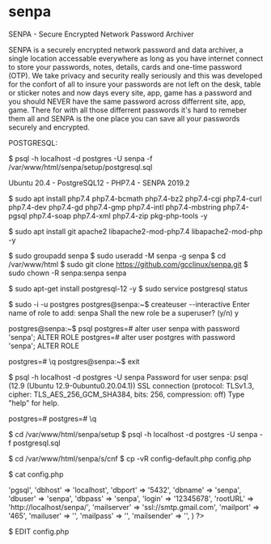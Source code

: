 # senpa
SENPA - Secure Encrypted Network Password Archiver

SENPA is a securely encrypted network password and data archiver, a single location accessable everywhere as long as you have internet connect to store your passwords, notes, details, cards and one-time password (OTP). We take privacy and security really seriously and this was developed for the confort of all to insure your passwords are not left on the desk, table or sticker notes and now days every site, app, game has a password and you should NEVER have the same password across differrent site, app, game. There for with all those differrent passwords it's hard to remeber them all and SENPA is the one place you can save all your passwords securely and encrypted.

POSTGRESQL:

$ psql -h localhost -d postgres -U senpa -f /var/www/html/senpa/setup/postgresql.sql

Ubuntu 20.4 - PostgreSQL12 - PHP7.4 - SENPA 2019.2

$ sudo apt install php7.4 php7.4-bcmath php7.4-bz2 php7.4-cgi php7.4-curl php7.4-dev php7.4-gd php7.4-gmp php7.4-intl php7.4-mbstring php7.4-pgsql php7.4-soap php7.4-xml php7.4-zip pkg-php-tools -y

$ sudo apt install git apache2 libapache2-mod-php7.4 libapache2-mod-php -y

$ sudo groupadd senpa
$ sudo useradd -M senpa -g senpa
$ cd /var/www/html
$ sudo git clone https://github.com/gcclinux/senpa.git
$ sudo chown -R senpa:senpa senpa

$ sudo apt-get install postgresql-12 -y
$ sudo service postgresql status

$ sudo -i -u postgres
postgres@senpa:~$ createuser --interactive
Enter name of role to add: senpa
Shall the new role be a superuser? (y/n) y

postgres@senpa:~$ psql
postgres=# alter user senpa with password 'senpa';
ALTER ROLE
postgres=# alter user postgres with password 'senpa';
ALTER ROLE

postgres=# \q
postgres@senpa:~$ exit

$ psql -h localhost -d postgres -U senpa
Password for user senpa:
psql (12.9 (Ubuntu 12.9-0ubuntu0.20.04.1))
SSL connection (protocol: TLSv1.3, cipher: TLS_AES_256_GCM_SHA384, bits: 256, compression: off)
Type "help" for help.

postgres=#
postgres=# \q

$ cd /var/www/html/senpa/setup
$ psql -h localhost -d postgres -U senpa -f postgresql.sql

$ cd /var/www/html/senpa/s/cnf
$ cp -vR config-default.php config.php

$ cat config.php
<?php
return array (
  'dbtype' => 'pgsql',
  'dbhost' => 'localhost',
  'dbport' => '5432',
  'dbname' => 'senpa',
  'dbuser' => 'senpa',
  'dbpass' => 'senpa',
  'login' => '12345678',
  'rootURL' => 'http://localhost/senpa/',
  'mailserver' => 'ssl://smtp.gmail.com',
  'mailport' => '465',
  'mailuser' => '',
  'mailpass' => '',
  'mailsender' => '',
)
?>

$ EDIT config.php
